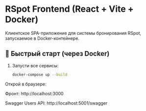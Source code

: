 # RSpot Frontend (React + Vite + Docker)

Клиентское SPA-приложение для системы бронирования RSpot, запускаемое в Docker-контейнере.

## 🚀 Быстрый старт (через Docker)

1. Запусти все сервисы:
   ```bash
   docker-compose up --build
Открой в браузере:

Фронт: http://localhost:3000

Swagger Users API: http://localhost:5001/swagger
